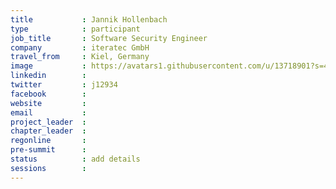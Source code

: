 ```yaml
---
title           : Jannik Hollenbach
type            : participant
job_title       : Software Security Engineer
company         : iteratec GmbH
travel_from     : Kiel, Germany
image           : https://avatars1.githubusercontent.com/u/13718901?s=460&v=4
linkedin        :
twitter         : j12934
facebook        :
website         :
email           :
project_leader  :
chapter_leader  :
regonline       :
pre-summit      :
status          : add details
sessions        :
---
```


<!-- put more details about participant here -->
